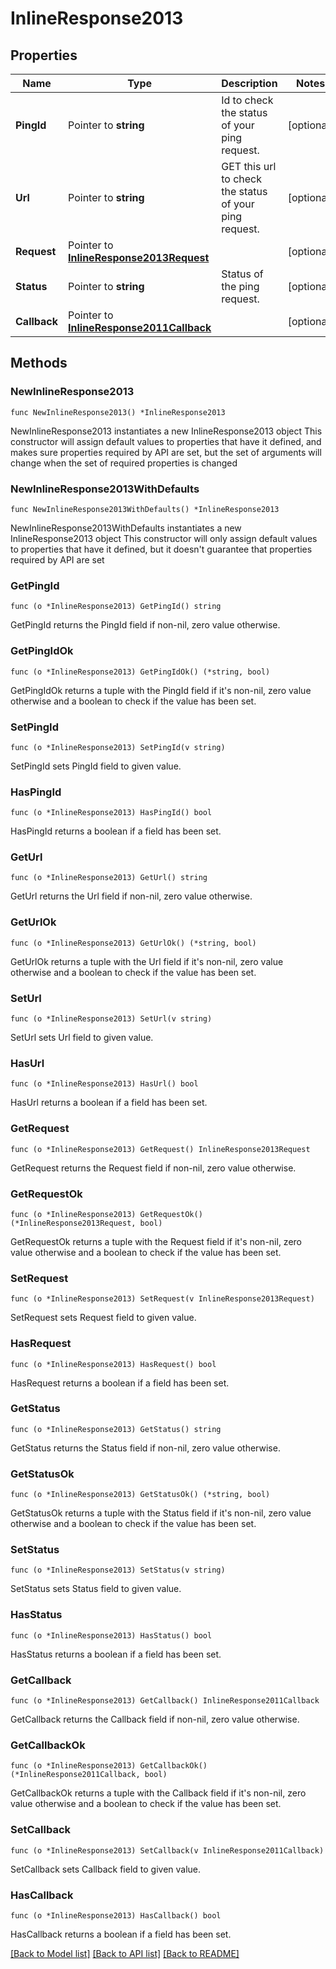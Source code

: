 # InlineResponse2013

## Properties

Name | Type | Description | Notes
------------ | ------------- | ------------- | -------------
**PingId** | Pointer to **string** | Id to check the status of your ping request. | [optional] 
**Url** | Pointer to **string** | GET this url to check the status of your ping request. | [optional] 
**Request** | Pointer to [**InlineResponse2013Request**](InlineResponse2013Request.md) |  | [optional] 
**Status** | Pointer to **string** | Status of the ping request. | [optional] 
**Callback** | Pointer to [**InlineResponse2011Callback**](InlineResponse2011Callback.md) |  | [optional] 

## Methods

### NewInlineResponse2013

`func NewInlineResponse2013() *InlineResponse2013`

NewInlineResponse2013 instantiates a new InlineResponse2013 object
This constructor will assign default values to properties that have it defined,
and makes sure properties required by API are set, but the set of arguments
will change when the set of required properties is changed

### NewInlineResponse2013WithDefaults

`func NewInlineResponse2013WithDefaults() *InlineResponse2013`

NewInlineResponse2013WithDefaults instantiates a new InlineResponse2013 object
This constructor will only assign default values to properties that have it defined,
but it doesn't guarantee that properties required by API are set

### GetPingId

`func (o *InlineResponse2013) GetPingId() string`

GetPingId returns the PingId field if non-nil, zero value otherwise.

### GetPingIdOk

`func (o *InlineResponse2013) GetPingIdOk() (*string, bool)`

GetPingIdOk returns a tuple with the PingId field if it's non-nil, zero value otherwise
and a boolean to check if the value has been set.

### SetPingId

`func (o *InlineResponse2013) SetPingId(v string)`

SetPingId sets PingId field to given value.

### HasPingId

`func (o *InlineResponse2013) HasPingId() bool`

HasPingId returns a boolean if a field has been set.

### GetUrl

`func (o *InlineResponse2013) GetUrl() string`

GetUrl returns the Url field if non-nil, zero value otherwise.

### GetUrlOk

`func (o *InlineResponse2013) GetUrlOk() (*string, bool)`

GetUrlOk returns a tuple with the Url field if it's non-nil, zero value otherwise
and a boolean to check if the value has been set.

### SetUrl

`func (o *InlineResponse2013) SetUrl(v string)`

SetUrl sets Url field to given value.

### HasUrl

`func (o *InlineResponse2013) HasUrl() bool`

HasUrl returns a boolean if a field has been set.

### GetRequest

`func (o *InlineResponse2013) GetRequest() InlineResponse2013Request`

GetRequest returns the Request field if non-nil, zero value otherwise.

### GetRequestOk

`func (o *InlineResponse2013) GetRequestOk() (*InlineResponse2013Request, bool)`

GetRequestOk returns a tuple with the Request field if it's non-nil, zero value otherwise
and a boolean to check if the value has been set.

### SetRequest

`func (o *InlineResponse2013) SetRequest(v InlineResponse2013Request)`

SetRequest sets Request field to given value.

### HasRequest

`func (o *InlineResponse2013) HasRequest() bool`

HasRequest returns a boolean if a field has been set.

### GetStatus

`func (o *InlineResponse2013) GetStatus() string`

GetStatus returns the Status field if non-nil, zero value otherwise.

### GetStatusOk

`func (o *InlineResponse2013) GetStatusOk() (*string, bool)`

GetStatusOk returns a tuple with the Status field if it's non-nil, zero value otherwise
and a boolean to check if the value has been set.

### SetStatus

`func (o *InlineResponse2013) SetStatus(v string)`

SetStatus sets Status field to given value.

### HasStatus

`func (o *InlineResponse2013) HasStatus() bool`

HasStatus returns a boolean if a field has been set.

### GetCallback

`func (o *InlineResponse2013) GetCallback() InlineResponse2011Callback`

GetCallback returns the Callback field if non-nil, zero value otherwise.

### GetCallbackOk

`func (o *InlineResponse2013) GetCallbackOk() (*InlineResponse2011Callback, bool)`

GetCallbackOk returns a tuple with the Callback field if it's non-nil, zero value otherwise
and a boolean to check if the value has been set.

### SetCallback

`func (o *InlineResponse2013) SetCallback(v InlineResponse2011Callback)`

SetCallback sets Callback field to given value.

### HasCallback

`func (o *InlineResponse2013) HasCallback() bool`

HasCallback returns a boolean if a field has been set.


[[Back to Model list]](../README.md#documentation-for-models) [[Back to API list]](../README.md#documentation-for-api-endpoints) [[Back to README]](../README.md)


